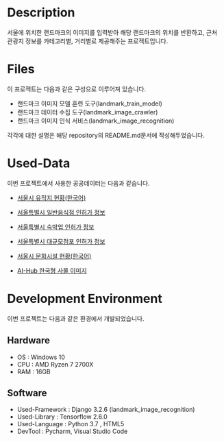 # Description

서울에 위치한 랜드마크의 이미지를 입력받아 해당 랜드마크의 위치를 반환하고, 근처 관광지 정보를 카테고리별, 거리별로 제공해주는 프로젝트입니다.

# Files

이 프로젝트는 다음과 같은 구성으로 이루어져 있습니다.

* 랜드마크 이미지 모델 훈련 도구(landmark_train_model)
* 랜드마크 데이터 수집 도구(landmark_image_crawler)
* 랜드마크 이미지 인식 서비스(landmark_image_recognition)

각각에 대한 설명은 해당 repository의 README.md문서에 작성해두었습니다.

# Used-Data

이번 프로젝트에서 사용한 공공데이터는 다음과 같습니다.

* [서울시 유적지 현황(한국어)](http://data.seoul.go.kr/dataList/OA-13003/S/1/datasetView.do)
    
* [서울특별시 일반음식점 인허가 정보](http://data.seoul.go.kr/dataList/OA-16094/S/1/datasetView.do)
    
* [서울특별시 숙박업 인허가 정보](http://data.seoul.go.kr/dataList/OA-16044/S/1/datasetView.do)

* [서울특별시 대규모점포 인허가 정보](http://data.seoul.go.kr/dataList/OA-16096/S/1/datasetView.do)
   
* [서울시 문화시설 현황(한국어)](http://data.seoul.go.kr/dataList/OA-12993/S/1/datasetView.do)

* [AI-Hub 한국형 사물 이미지](https://aihub.or.kr/aidata/132)


# Development Environment

이번 프로젝트는 다음과 같은 환경에서 개발되었습니다.

## Hardware 

* OS : Windows 10
* CPU : AMD Ryzen 7 2700X
* RAM : 16GB

## Software

* Used-Framework : Django 3.2.6 (landmark_image_recognition)
* Used-Library : Tensorflow 2.6.0
* Used-Language : Python 3.7 , HTML5
* DevTool : Pycharm, Visual Studio Code


    




